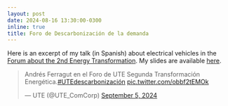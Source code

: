 ```yaml
---
layout: post
date: 2024-08-16 13:30:00-0300
inline: true
title: Foro de Descarbonización de la demanda
---
```


Here is an excerpt of my talk (in Spanish) about electrical vehicles in the [Forum about the 2nd Energy Transformation](https://portal.ute.com.uy/2da-transformacion-energetica). My slides are available [here](/assets/html/presentacion_UTE_ago24/UTE_ferragut_ago24.html).

<blockquote class="twitter-tweet" data-media-max-width="300"><p lang="es" dir="ltr">Andrés Ferragut en el Foro de UTE Segunda Transformación Energética.<a href="https://twitter.com/hashtag/UTEdescarbonizaci%C3%B3n?src=hash&amp;ref_src=twsrc%5Etfw">#UTEdescarbonización</a> <a href="https://t.co/obbf2tEMOk">pic.twitter.com/obbf2tEMOk</a></p>&mdash; UTE (@UTE_ComCorp) <a href="https://twitter.com/UTE_ComCorp/status/1831695302501224451?ref_src=twsrc%5Etfw">September 5, 2024</a></blockquote> <script async src="https://platform.twitter.com/widgets.js" charset="utf-8"></script>


